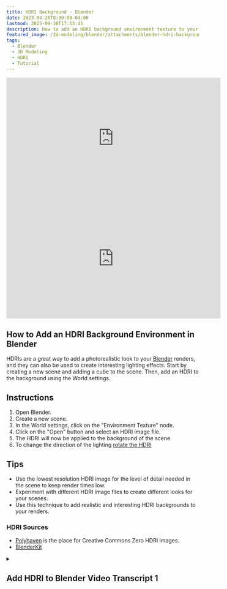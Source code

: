 ```yaml
---
title: HDRI Background - Blender
date: 2023-04-26T8:30:00-04:00
lastmod: 2025-09-30T17:53:45
description: How to add an HDRI background environment texture to your Blender 3D modeling scenes.
featured_image: /3d-modeling/blender/attachments/blender-hdri-background.jpg
tags:
  - Blender
  - 3D Modeling
  - HDRI
  - Tutorial
---
```


<div class="video-grid">
<div class="iframe-16-9-container">
<iframe class="youTubeIframe" width="560" height="315" src="https://www.youtube.com/embed/VaGfn4i5dKQ?rel=0" title="YouTube video player" frameborder="0" allow="accelerometer; autoplay; clipboard-write; encrypted-media; gyroscope; picture-in-picture; web-share" referrerpolicy="strict-origin-when-cross-origin" allowfullscreen></iframe>
</div>

<div class="iframe-16-9-container">
<iframe class="youTubeIframe" width="560" height="315" src="https://www.youtube.com/embed/k-moDmBUrrI?rel=0" title="YouTube video player" frameborder="0" allow="accelerometer; autoplay; clipboard-write; encrypted-media; gyroscope; picture-in-picture; web-share" referrerpolicy="strict-origin-when-cross-origin" allowfullscreen></iframe>
</div>
</div>

## How to Add an HDRI Background Environment in Blender

HDRIs are a great way to add a photorealistic look to your [Blender](./blender.md) renders, and they can also be used to create interesting lighting effects. Start by creating a new scene and adding a cube to the scene. Then, add an HDRI to the background using the World settings.

## Instructions

1. Open Blender.
2. Create a new scene.
3. In the World settings, click on the "Environment Texture" node.
4. Click on the "Open" button and select an HDRI image file.
5. The HDRI will now be applied to the background of the scene.
6. To change the direction of the lighting [rotate the HDRI](./rotate-hdri-blender.md)

## Tips

- Use the lowest resolution HDRI image for the level of detail needed in the scene to keep render times low.
- Experiment with different HDRI image files to create different looks for your scenes.
- Use this technique to add realistic and interesting HDRI backgrounds to your renders.

### HDRI Sources

- [Polyhaven](https://polyhaven.com/hdris) is the place for Creative Commons Zero HDRI images.
- [BlenderKit](../blender/install-blenderkit-blender.md)

<details><summary>

## Add HDRI to Blender Video Transcript 1

</summary>

How do you add an HDRI image to a Blender scene? This Blender tutorial will show you everything you need to know to add an HDRI image to your Blender scene so you can get nice reflections and other lighting that comes from using HDRIs and 3D modeling.

An HDRI has a high dynamic range of lighting information and information from 360° that you can use to light your scene. Blender comes up with a few of these installed by default. Right now with the default cube, I am in the normal shading mode. Here if I go to material preview by clicking this button in the top right it will show the material preview and if I click on materials and then change the metallic to 100%, and then lower the roughness. Where is that coming from? That's coming from right here. We can go ahead and select different HDRIs that are built into Blender but these won't show up in your render.

So how can we get one to show up in our render view. Watch if I click the render preview right now I'm in Eevee but even if I switch to Cycles notice that nothing comes in. So first we need to click on the World Tab and then click on Color. Then select Environment Texture. Everything turns purple because we don't have any HDRI selected.

So where can we get an HDRI? You can create your own. You can even just use a photos sphere that you've created with your cell phone but you can also get lots of free public domain creative commons zero HDRIs from PolyHaven. Go ahead to a web browser type in HDRI into Google and then go to PolyHaven. They have a number of HDRIs that you can use for free for commercial projects. So let's go ahead and take a look.

We can go ahead and see an urban scene, maybe something high contrast and look at this night scene right here, the Golden Bay. I'm going to go ahead and download that. Please note that you can download up to 24K images. Most of the time that's way overkill if you just need some reflections and ambient light that's coming into your project. In fact even 4K can be overkill and you'll probably get away with 1 or 2K images and that will really keep your render times in Blender down when adding complex HDRIs to your project. So I'm going to download the 2K version.

Navigate back to Blender and then click open under Environment Texture to add the HDRI image to your Blender scene. Here I have the Golden_Bay_2K.exr I'll click on that and then I'll open the image. Automatically we start to see that the HDRI is included in our render and you can see how all the light is reflected now onto our little cube. Ff we add other objects such as a plane you can see how the light reflects onto the plane, effects the quality of the shadows, and we can still see lots of that HDRI especially up in the top here it's reflecting the sky. If we were to subdivide this and make it more of a round object, so for example if I add subdivision surface and then click shade smooth.

We now have this sphere that is reflecting the HDRI as well as the bottom background.

So hopefully this helps you add HDRIs to your Blender project so you can have nice great reflections and extra ambient light to make your Blender scenes and renders seem even more real. Happy 3D modeling.

</details>
